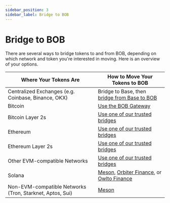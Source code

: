 ```yaml
---
sidebar_position: 3
sidebar_label: Bridge to BOB
---
```


# Bridge to BOB

There are several ways to bridge tokens to and from BOB, depending on which network and token you're interested in moving. Here is an overview of your options.

| Where Your Tokens Are                                    | How to Move Your Tokens to BOB                                                                                                |
| -------------------------------------------------------- | ----------------------------------------------------------------------------------------------------------------------------- |
| Centralized Exchanges (e.g. Coinbase, Binance, OKX)      | Bridge to Base, then [bridge from Base to BOB](https://app.gobob.xyz/bridge)                                                  |
| Bitcoin                                                  | [Use the BOB Gateway](https://app.gobob.xyz/bridge)                                                                           |
| Bitcoin Layer 2s                                         | [Use one of our trusted bridges](https://app.gobob.xyz/bridge)                                                                |
| Ethereum                                                 | [Use one of our trusted bridges](https://app.gobob.xyz/bridge)                                                                |
| Ethereum Layer 2s                                        | [Use one of our trusted bridges](https://app.gobob.xyz/bridge)                                                                |
| Other EVM-compatible Networks                            | [Use one of our trusted bridges](https://app.gobob.xyz/bridge)                                                                |
| Solana                                                   | [Meson](https://meson.fi/), [Orbiter Finance](https://www.orbiter.finance/), or [Owlto Finance](https://owlto.finance/bridge) |
| Non-EVM-compatible Networks (Tron, Starknet, Aptos, Sui) | [Meson](https://meson.fi/)                                                                                                    |
